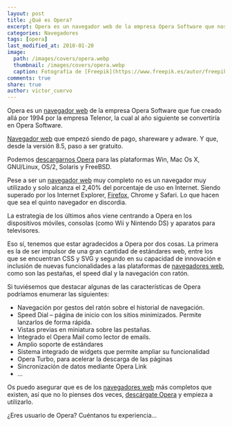 ```yaml
---
layout: post
title: ¿Qué es Opera?
excerpt: Opera es un navegador web de la empresa Opera Software que nos permite navegador por la web.
categories: Navegadores
tags: [opera]
last_modified_at: 2010-01-20
image:
  path: /images/covers/opera.webp
  thumbnail: /images/covers/opera.webp
  caption: Fotografía de [Freepik](https://www.freepik.es/autor/freepik)
comments: true
share: true
author: victor_cuervo
---
```


Opera es un [navegador web](https://www.ayudaenlaweb.com/navegadores/que-es-un-navegador/) de la empresa Opera Software que fue creado allá por 1994 por la empresa Telenor, la cual al año siguiente se convertiría en Opera Software.


[Navegador web](https://www.ayudaenlaweb.com/navegadores/que-es-un-navegador/) que empezó siendo de pago, shareware y adware. Y que, desde la versión 8.5, paso a ser gratuito.


Podemos [descargarnos Opera](http://www.opera.com/download/) para las plataformas Win, Mac Os X, GNU/Linux, OS/2, Solaris y FreeBSD.


Pese a ser un [navegador web](https://www.ayudaenlaweb.com/navegadores/que-es-un-navegador/) muy completo no es un navegador muy utilizado y solo alcanza el 2,40% del porcentaje de uso en Internet. Siendo superado por los Internet Explorer, [Firefox](https://www.ayudaenlaweb.com/navegadores/que-es-firefox/), Chrome y Safari. Lo que hacen que sea el quinto navegador en discordia.


La estrategia de los últimos años viene centrando a Opera en los dispositivos móviles, consolas (como Wii y Nintendo DS) y aparatos para televisores.


Eso sí, tenemos que estar agradecidos a Opera por dos cosas. La primera es la de ser impulsor de una gran cantidad de estándares web, entre los que se encuentran CSS y SVG y segundo en su capacidad de innovación e inclusión de nuevas funcionalidades a las plataformas de [navegadores web](https://www.ayudaenlaweb.com/navegadores/que-es-un-navegador/), como son las pestañas, el speed dial y la navegación con ratón.


Si tuviésemos que destacar algunas de las características de Opera podríamos enumerar las siguientes:

- Navegación por gestos del ratón sobre el historial de navegación.
- Speed Dial – página de inicio con los sitios minimizados. Permite lanzarlos de forma rápida.
- Vistas previas en miniatura sobre las pestañas.
- Integrado el Opera Mail como lector de emails.
- Amplio soporte de estándares
- Sistema integrado de widgets que permite ampliar su funcionalidad
- Opera Turbo, para acelerar la descarga de las páginas
- Sincronización de datos mediante Opera Link
- …

Os puedo asegurar que es de los [navegadores web](https://www.ayudaenlaweb.com/navegadores/que-es-un-navegador/) más completos que existen, así que no lo pienses dos veces, [descárgate Opera](http://www.opera.com/download/) y empieza a utilizarlo.


¿Eres usuario de Opera? Cuéntanos tu experiencia…

